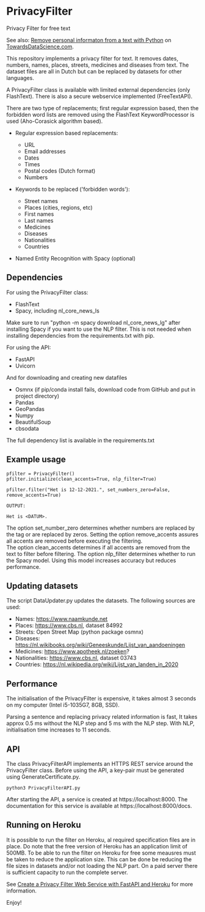 # PrivacyFilter
Privacy Filter for free text

See also: [Remove personal informaton from a text with Python](https://towardsdatascience.com/remove-personal-information-from-text-with-python-232cb69cf074)
on [TowardsDataScience.com](https://towardsdatascience.com).

This repository implements a privacy filter for text. It removes dates, numbers, names, places, streets, medicines 
and diseases from text. The dataset files are all in Dutch but can be replaced by datasets for other languages.

A PrivacyFilter class is available with limited external dependencies (only FlashText). There is also a secure webservice
implemented (FreeTextAPI).

There are two type of replacements; first regular expression based, then the forbidden word lists are removed using the
FlashText KeywordProcessor is used (Aho-Corasick algorithm based).

- Regular expression based replacements:
  - URL
  - Email addresses
  - Dates
  - Times
  - Postal codes (Dutch format)
  - Numbers

- Keywords to be replaced ('forbidden words'):
  - Street names
  - Places (cities, regions, etc)
  - First names
  - Last names
  - Medicines
  - Diseases
  - Nationalities
  - Countries

- Named Entity Recognition with Spacy (optional)

## Dependencies
For using the PrivacyFilter class:
- FlashText
- Spacy, including nl_core_news_ls

Make sure to run "python -m spacy download nl_core_news_lg" after installing Spacy if you want
to use the NLP filter. This is not needed when installing dependencies from the requirements.txt with pip.

For using the API:
- FastAPI
- Uvicorn

And for downloading and creating new datafiles
- Osmnx (if pip/conda install fails, download code from GitHub and put in project directory)
- Pandas
- GeoPandas
- Numpy
- BeautifulSoup
- cbsodata

The full dependency list is available in the requirements.txt

## Example usage
~~~~
pfilter = PrivacyFilter()
pfilter.initialize(clean_accents=True, nlp_filter=True)

pfilter.filter("Het is 12-12-2021.", set_numbers_zero=False, remove_accents=True)

OUTPUT:

Het is <DATUM>. 
~~~~

The option set_number_zero determines whether numbers are replaced by the tag <NUMBER> or are 
replaced by zeros. Setting the option remove_accents assures all accents are removed before 
executing the filtering.  
The option clean_accents determines if all accents are removed from the text to filter before
filtering. The option nlp_filter determines whether to run the Spacy model. Using this
model increases accuracy but reduces performance.

## Updating datasets

The script DataUpdater.py updates the datasets. The following sources are used:
- Names: https://www.naamkunde.net
- Places: https://www.cbs.nl, dataset 84992
- Streets: Open Street Map (python package osmnx) 
- Diseases: https://nl.wikibooks.org/wiki/Geneeskunde/Lijst_van_aandoeningen
- Medicines: https://www.apotheek.nl/zoeken?
- Nationalities: https://www.cbs.nl, dataset 03743
- Countries: https://nl.wikipedia.org/wiki/Lijst_van_landen_in_2020

## Performance

The initialisation of the PrivacyFilter is expensive, it takes almost 3 seconds on my computer 
(Intel i5-1035G7, 8GB, SSD).

Parsing a sentence and replacing privacy related information is fast, It takes approx 0.5 ms 
without the NLP step and 5 ms with the NLP step. With NLP, initialisation time increases to 11 seconds.

## API

The class PrivacyFilterAPI implements an HTTPS REST service around the PrivacyFilter class. Before 
using the API, a key-pair must be generated using GenerateCertificate.py.

~~~~
python3 PrivacyFilterAPI.py
~~~~

After starting the API, a service is created at https://localhost:8000. The documentation for this 
service is available at https://localhost:8000/docs.

## Running on Heroku

It is possible to run the  filter on Heroku, al required specification files are in place. Do note 
that the free version of Heroku has an application limit of 500MB. To be able to run the filter
on Heroku for free some meausres must be taken to reduce the application size. This can be done
be reducing the file sizes in datasets and/or not loading the NLP part.  On a paid server there is sufficient capacity to run the complete server.

See 
[Create a Privacy Filter Web Service with FastAPI and Heroku](https://medium.com/4755ef1ccb25)
for more information.

Enjoy!